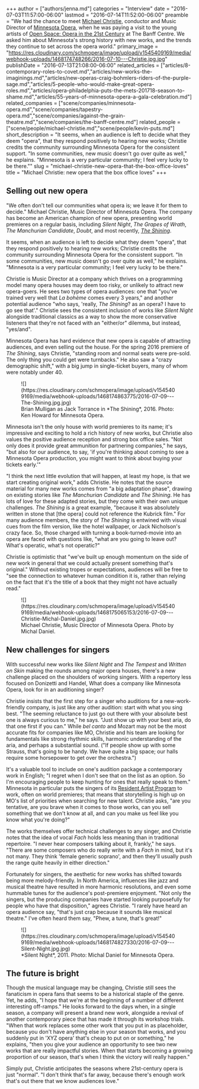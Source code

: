 +++
author = ["authors/jenna.md"]
categories = "Interview"
date = "2016-07-03T11:57:00-06:00"
lastmod = "2016-07-14T11:52:00-06:00"
preamble = "We had the chance to meet [Michael Christie](/scene/people/michael-christie/), conductor and Music Director of [Minnesota Opera](/scene/companies/minnesota-opera/), when he was paying a visit to the young artists of [Open Space: Opera in the 21st Century](https://www.banffcentre.ca/announcing-2016-open-space-participants?utm_source=The+Banff+Centre&utm_campaign=55856bf7e4-Arts_Performing+Arts_Apr_2016_Newsletter&utm_medium=email&utm_term=0_ad4acfe1fe-55856bf7e4-) at The Banff Centre. We asked him about Minnesota's strong history with new works, and the trends they continue to set across the opera world."
primary_image = "https://res.cloudinary.com/schmopera/image/upload/v1545409169/media/webhook-uploads/1468174748266/2016-07-10---Christie.jpg.jpg"
publishDate = "2016-07-13T21:08:00-06:00"
related_articles = ["articles/8-contemporary-roles-to-covet.md","articles/new-works-the-imaginings.md","articles/new-operas-craig-bohmlers-riders-of-the-purple-sage.md","articles/5-people-who-would-make-great-opera-roles.md","articles/opera-philadelphia-puts-the-mets-201718-season-to-shame.md","articles/55-years-of-minnesota-opera-a-gala-celebration.md"]
related_companies = ["scene/companies/minnesota-opera.md","scene/companies/tapestry-opera.md","scene/companies/against-the-grain-theatre.md","scene/companies/the-banff-centre.md"]
related_people = ["scene/people/michael-christie.md","scene/people/kevin-puts.md"]
short_description = "It seems, when an audience is left to decide what they deem &quot;opera&quot;, that they respond positively to hearing new works; Christie credits the community surrounding Minnesota Opera for the consistent support. &quot;In some communities, new music doesn&#039;t go over quite as well,&quot; he explains. &quot;Minnesota is a very particular community; I feel very lucky to be there.&quot;"
slug = "michael-christie-new-opera-that-the-box-office-loves"
title = "Michael Christie: new opera that the box office loves"
+++

## Selling out new opera

"We often don't tell our communities what opera is; we leave it for them to decide." Michael Christie, Music Director of Minnesota Opera. The company has become an American champion of new opera, presenting world premieres on a regular basis, including *Silent Night*, *The Grapes of Wrath*, *The Manchurian Candidate*, *Doubt*, and most recently, [*The Shining*](/brian-mulligan-singing-jack-torrance/). 

It seems, when an audience is left to decide what they deem "opera", that they respond positively to hearing new works; Christie credits the community surrounding Minnesota Opera for the consistent support. "In some communities, new music doesn't go over quite as well," he explains. "Minnesota is a very particular community; I feel very lucky to be there."

Christie is Music Director at a company which thrives on a programming model many opera houses may deem too risky, or unlikely to attract new opera-goers. He sees two types of opera audiences: one that "you've trained very well that *La bohème* comes every 3 years," and another potential audience "who says, 'really, *The Shining*? as an opera? I have to go see that'." Christie sees the consistent inclusion of works like *Silent Night* alongside traditional classics as a way to show the more conservative listeners that they're not faced with an "either/or" dilemma, but instead, "yes/and".

Minnesota Opera has hard evidence that new opera is capable of attracting audiences, and even selling out the house. For the spring 2016 premiere of *The Shining*, says Christie, "standing room and normal seats were pre-sold. The only thing you could get were turnbacks." He also saw a "crazy demographic shift," with a big jump in single-ticket buyers, many of whom were notably under 40.

<figure data-type="image">
![](https://res.cloudinary.com/schmopera/image/upload/v1545409169/media/webhook-uploads/1468174863775/2016-07-09---The-Shining.jpg.jpg)
<figcaption>Brian Mulligan as Jack Torrance in *The Shining*, 2016. Photo: Ken Howard for Minnesota Opera.</figcaption></figure>

Minnesota isn't the only house with world premieres to its name; it's impressive and exciting to hold a rich history of new works, but Christie also values the positive audience reception and strong box office sales. "Not only does it provide great ammunition for partnering companies," he says, "but also for our audience, to say, 'if you're thinking about coming to see a Minnesota Opera production, you might want to think about buying your tickets early.'"

"I think the next little evolution that will happen, at least my hope, is that we start creating original work," adds Christie. He notes that the source material for many new works comes from "a big adaptation phase", drawing on existing stories like *The Manchurian Candidate* and *The Shining*. He has lots of love for these adapted stories, but they come with their own unique challenges. *The Shining* is a great example, "because it was absolutely written in stone that [the opera] could not reference the Kubrick film." For many audience members, the story of *The Shining* is entwined with visual cues from the film version, like the hotel wallpaper, or Jack Nicholson's crazy face. So, those charged with turning a book-turned-movie into an opera are faced with questions like, "what are you going to leave out? What's operatic, what's not operatic?" 

Christie is optimistic that "we've built up enough momentum on the side of new work in general that we could actually present something that's original." Without existing tropes or expectations, audiences will be free to "see the connection to whatever human condition it is, rather than relying on the fact that it's the title of a book that they might not have actually read."

<figure data-type="image">
![](https://res.cloudinary.com/schmopera/image/upload/v1545409169/media/webhook-uploads/1468175065153/2016-07-09---Christie-Michal-Daniel.jpg.jpg)
<figcaption>Michael Christie, Music Director of Minnesota Opera. Photo by Michal Daniel.</figcaption></figure>

## New challenges for singers

With successful new works like *Silent Night* and *The Tempest* and *Written on Skin* making the rounds among major opera houses, there's a new challenge placed on the shoulders of working singers. With a repertory less focused on Donizetti and Handel, What does a company like Minnesota Opera, look for in an auditioning singer? 

Christie insists that the first step for a singer who auditions for a new-work-friendly company, is just like any other audition: start with what you sing best. "The seeming reluctance to just go out there with your absolute best one is always curious to me," he says. "Just show up with your best aria, do that one first if you can." While *bel canto* and Mozart may not be the most accurate fits for companies like MO, Christie and his team are looking for fundamentals like strong rhythmic skills, harmonic understanding of the aria, and perhaps a substantial sound. ("If people show up with some Strauss, that's going to be handy. We have quite a big space; our halls require some horsepower to get over the orchestra.")

It's a valuable tool to include on one's audition package a contemporary work in English; "I regret when I don't see that on the list as an option. So I'm encouraging people to keep hunting for ones that really speak to them." Minnesota in particular puts the singers of its [Resident Artist Program](http://www.mnopera.org/about/resident-artists-program/) to work, often on world premieres; that means that storytelling is high up on MO's list of priorities when searching for new talent. Christie asks, "are you tentative, are you brave when it comes to those works, can you sell something that we don't know at all, and can you make us feel like you know what you're doing?"

The works themselves offer technical challenges to any singer, and Christie notes that the idea of vocal *Fach* holds less meaning than in traditional repertoire. "I never hear composers talking about it, frankly," he says. "There are some composers who do really write with a *Fach* in mind, but it's not many. They think 'female generic soprano', and then they'll usually push the range quite heavily in either direction."

Fortunately for singers, the aesthetic for new works has shifted towards being more melody-friendly. In North America, influences like jazz and musical theatre have resulted in more harmonic resolutions, and even some hummable tunes for the audience's post-premiere enjoyment. "Not only the singers, but the producing companies have started looking purposefully for people who have that disposition," agrees Christie. "I rarely have heard an opera audience say, "that's just crap because it sounds like musical theatre." I've often heard them say, "Phew, a tune, that's great!"

<figure data-type="image">
![](https://res.cloudinary.com/schmopera/image/upload/v1545409169/media/webhook-uploads/1468174827330/2016-07-09---Silent-Night.jpg.jpg)
<figcaption>*Silent Night*, 2011. Photo: Michal Daniel for Minnesota Opera.</figcaption></figure>

## The future is bright

Though the musical language may be changing, Christie still sees the fanaticism in opera fans that seems to be a historical staple of the genre. Yet, he adds, "I hope that we're at the beginning of a number of different interesting off-ramps." He looks forward to the days when, in a single season, a company will present a brand new work, alongside a revival of another contemporary piece that has made it through its workshop trials. "When that work replaces some other work that you put in as placeholder, because you don't have anything else in your season that works, and you suddenly put in 'XYZ opera' that's cheap to put on or something," he explains, "then you give your audience an opportunity to see two new works that are really impactful stories. When that starts becoming a growing proportion of our season, that's when I think the victory will really happen."

Simply put, Christie anticipates the seasons where 21st-century opera is just "normal". "I don't think that's far away, because there's enough work that's out there that we know audiences love."
